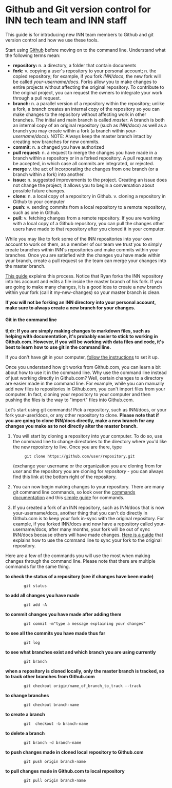 # Github and Git version control for INN tech team and INN staff


This guide is for introducing new INN team members to Github and git version control and how we use these tools.

Start using [Github](https://github.com/) before moving on to the command line. Understand what the following terms mean:

- **repository:** n. a directory, a folder that contain documents
- **fork:**  v. copying a user's repository to your personal account; n. the copied repository; for example, if you fork *INN/docs*, the new fork will be called *your-username/docs*. Forks allow you to make changes to entire projects without affecting the original repository. To contribute to the original project, you can request the owners to integrate your work through a pull request. 
- **branch:** n.  a parallel version of a repository within the repository; unlike a fork, a branch creates an internal copy of the repository so you can make changes to the repository without affecting work in other branches. The initial and main branch is called *master*. A branch is both an internal copy of an original repository (such as *INN/docs*) as well as a branch you may create within a fork (a branch within *your-username/docs*). NOTE:  Always keep the master branch intact by creating new branches for new commits.
- **commit:** n. a changed you have authorized
- **pull request:** n. a request to merge the changes you have made in a branch within a repository or in a forked repository. A pull request may be accepted, in which case all commits are integrated, or rejected.
- **merge** v. the act of incorporating the changes from one branch (or a branch within a fork) into another. 
- **issue:** n. suggested improvements to the project. Creating an issue does not change the project; it allows you to begin a conversation about possible future changes.
- **clone:** n. a local copy of a repository in Github. v. cloning a repository in Github to your computer
- **push:** v. sending commits from a local repository to a remote repository, such as one in Github. 
- **pull:** v. fetching changes from a remote repository. If you are working with a local copy of a Github repository, you can pull the changes other users have made to that repository after you cloned it in your computer.

While you may like to fork some of the INN repositories into your own account to work on them, as a member of our team we trust you to simply create branches within INN's repositories and make commits within your branches. Once you are satisfied with the changes you have made within your branch, create a pull request so the team can merge your changes into the master branch. 

[This guide](/INN/docs/blob/master/how-to-work-with-us/via-github.md) explains this process. Notice that Ryan forks the INN repository into his account and edits a file inside the master branch of his fork. If you are going to make many changes, it is a good idea to create a new branch within your fork (call it my-new-changes) so your master branch is clean.

**If you will not be forking an INN directory into your personal account, make sure to always create a new branch for your changes.**

#### Git in the command line

**tl;dr:  If you are simply making changes to markdown files, such as helping with documentation, it's probably easier to stick to working in Github.com. However, if you will be working with data files and code, it's best to learn how to use git in the command line.**

If you don't have git in your computer, [follow the instructions](https://help.github.com/articles/set-up-git/) to set it up.
 
Once you understand how git works from Github.com, you can learn a bit about how to use it in the command line. Why use the command line instead of just working directly in Github.com? Well, certain changes to a directory are easier made in the command line. For example, while you can manually add new files to repositories in Github.com, you can't import files from your computer. In fact, cloning your repository to your computer and then pushing the files is the way to "import" files into Github.com. 

Let's start using git commands! Pick a repository, such as INN/docs, or your fork your-user/docs, or any other repository to clone. **Please note that if you are going to clone INN/docs directly, make a new branch for any changes you make as to not directly alter the master branch.** 

1. You will start by cloning a repository into your computer. To do so, use the command line to change directories to the directory where you'd like the new repository to live. Once you are there, type
  
            git clone https://github.com/user/repository.git

   (exchange your username or the organization you are cloning from for *user* and the repository you are cloning for *repository* - you can always find this link at the bottom right of the repository.

2. You can now begin making changes to your repository. There are many git command line commands, so look over the [commands documentation](http://git-scm.com/docs) and this [simple guide](http://git-scm.com/docs) for commands.


3. If you created a fork of an INN repository, such as INN/docs that is now your-username/docs, another thing that you can't do directly in Github.com is to keep your fork in-sync with the original repository. For example, if you forked INN/docs and now have a repository called your-username/docs, after many months, your fork will be out of sync INN/docs because others will have made changes. [Here is a guide](https://help.github.com/articles/fork-a-repo/) that explains how to use the command line to sync your fork to the original repository.


Here are a few of the commands you will use the most when making changes through the command line. Please note that there are multiple commands for the same thing.

**to check the status of a repository (see if changes have been made)**

            git status
**to add all changes you have made**

            git add -A
**to commit changes you have made after adding them**

            git commit -m"type a message explaining your changes"
**to see all the commits you have made thus far**

            git log
**to see what branches exist and which branch you are using currently**

            git branch
**when a repository is cloned locally, only the master branch is tracked, so to track other branches from Github.com**

            git checkout origin/name_of_branch_to_track --track
**to change branches**

            git checkout branch-name
**to create a branch**

            git  checkout -b branch-name
**to delete a branch**

            git branch -d branch-name
**to push changes made in cloned local repository to Github.com**

            git push origin branch-name
**to pull changes made in Github.com to local repository**

            git pull origin branch-name

